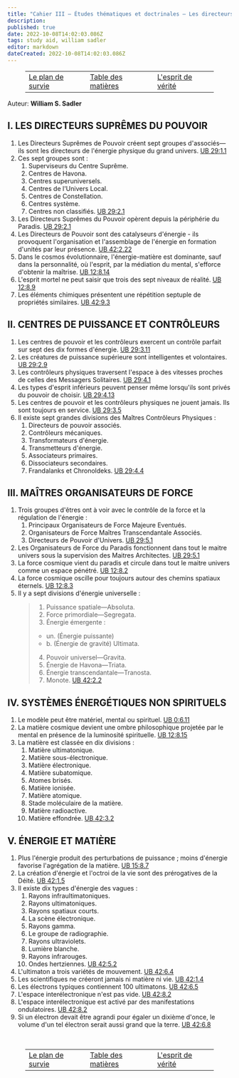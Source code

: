 ```yaml
---
title: "Cahier III — Études thématiques et doctrinales — Les directeurs de pouvoir"
description: 
published: true
date: 2022-10-08T14:02:03.086Z
tags: study aid, william sadler
editor: markdown
dateCreated: 2022-10-08T14:02:03.086Z
---
```


<figure class="table chapter-navigator">
	<table>
		<tbody>
		<tr>
			<td><a href="/fr/article/William_S_Sadler/Workbook_3_Topical_and_Doctrinal_Studies/The_Plan_of_Survival">Le plan de survie</a></td>
			<td><a href="/fr/article/William_S_Sadler/Workbook_3_Topical_and_Doctrinal_Studies/Index">Table des matières</a></td>
			<td><a href="/fr/article/William_S_Sadler/Workbook_3_Topical_and_Doctrinal_Studies/The_Spirit_of_Truth">L'esprit de vérité</a></td>
		</tr>
		</tbody>
	</table>
</figure>

Auteur: **William S. Sadler**

## I. LES DIRECTEURS SUPRÊMES DU POUVOIR

1. Les Directeurs Suprêmes de Pouvoir créent sept groupes d'associés—ils sont les directeurs de l'énergie physique du grand univers. [UB 29:1.1](/en/The_Urantia_Book/29#p1_1)
2. Ces sept groupes sont :
	1. Superviseurs du Centre Suprême.
	2. Centres de Havona.
	3. Centres superuniversels.
	4. Centres de l'Univers Local.
	5. Centres de Constellation.
	6. Centres système.
	7. Centres non classifiés. [UB 29:2.1](/en/The_Urantia_Book/29#p2_1)
3. Les Directeurs Suprêmes du Pouvoir opèrent depuis la périphérie du Paradis. [UB 29:2.1](/en/The_Urantia_Book/29#p2_1)
4. Les Directeurs de Pouvoir sont des catalyseurs d'énergie - ils provoquent l'organisation et l'assemblage de l'énergie en formation d'unités par leur présence. [UB 42:2.22](/en/The_Urantia_Book/42#p2_22)
5. Dans le cosmos évolutionnaire, l'énergie-matière est dominante, sauf dans la personnalité, où l'esprit, par la médiation du mental, s'efforce d'obtenir la maîtrise. [UB 12:8.14](/en/The_Urantia_Book/12#p8_14)
6. L'esprit mortel ne peut saisir que trois des sept niveaux de réalité. [UB 12:8.9](/en/The_Urantia_Book/12#p8_14)
7. Les éléments chimiques présentent une répétition septuple de propriétés similaires. [UB 42:9.3](/en/The_Urantia_Book/42#p9_3)

## II. CENTRES DE PUISSANCE ET CONTRÔLEURS

1. Les centres de pouvoir et les contrôleurs exercent un contrôle parfait sur sept des dix formes d'énergie. [UB 29:3.11](/en/The_Urantia_Book/29#p3_11)
2. Les créatures de puissance supérieure sont intelligentes et volontaires. [UB 29:2.9](/en/The_Urantia_Book/29#p2_9)
3. Les contrôleurs physiques traversent l'espace à des vitesses proches de celles des Messagers Solitaires. [UB 29:4.1](/en/The_Urantia_Book/29#p4_1)
4. Les types d'esprit inférieurs peuvent penser même lorsqu'ils sont privés du pouvoir de choisir. [UB 29:4.13](/en/The_Urantia_Book/29#p4_13)
5. Les centres de pouvoir et les contrôleurs physiques ne jouent jamais. Ils sont toujours en service. [UB 29:3.5](/en/The_Urantia_Book/29#p3_5)
6. Il existe sept grandes divisions des Maîtres Contrôleurs Physiques :
	1. Directeurs de pouvoir associés.
	2. Contrôleurs mécaniques.
	3. Transformateurs d'énergie.
	4. Transmetteurs d'énergie.
	5. Associateurs primaires.
	6. Dissociateurs secondaires.
	7. Frandalanks et Chronoldeks. [UB 29:4.4](/en/The_Urantia_Book/29#p4_4)

## III. MAÎTRES ORGANISATEURS DE FORCE

1. Trois groupes d'êtres ont à voir avec le contrôle de la force et la régulation de l'énergie :
	1. Principaux Organisateurs de Force Majeure Eventués.
	2. Organisateurs de Force Maîtres Transcendantale Associés.
	3. Directeurs de Pouvoir d'Univers. [UB 29:5.1](/en/The_Urantia_Book/29#p5_1)
2. Les Organisateurs de Force du Paradis fonctionnent dans tout le maitre univers sous la supervision des Maitres Architectes. [UB 29:5.1](/en/The_Urantia_Book/29#p5_1)
3. La force cosmique vient du paradis et circule dans tout le maitre univers comme un espace pénétré. [UB 12:8.2](/en/The_Urantia_Book/12#p8_2)
4. La force cosmique oscille pour toujours autour des chemins spatiaux éternels. [UB 12:8.3](/en/The_Urantia_Book/12#p8_3)
5. Il y a sept divisions d'énergie universelle :
	> 1. Puissance spatiale—Absoluta.
	> 2. Force primordiale—Segregata.
	> 3. Énergie émergente :
	> - un. (Énergie puissante)
	> - b. (Énergie de gravité) Ultimata.
	> 4. Pouvoir universel—Gravita.
	> 5. Énergie de Havona—Triata.
	> 6. Énergie transcendantale—Tranosta.
	> 7. Monote. [UB 42:2.2](/en/The_Urantia_Book/42#p2_2)

## IV. SYSTÈMES ÉNERGÉTIQUES NON SPIRITUELS

1. Le modèle peut être matériel, mental ou spirituel. [UB 0:6.11](/en/The_Urantia_Book/0#p6_11)
2. La matière cosmique devient une ombre philosophique projetée par le mental en présence de la luminosité spirituelle. [UB 12:8.15](/en/The_Urantia_Book/12#p8_15)
3. La matière est classée en dix divisions :
	1. Matière ultimatonique.
	2. Matière sous-électronique.
	3. Matière électronique.
	4. Matière subatomique.
	5. Atomes brisés.
	6. Matière ionisée.
	7. Matière atomique.
	8. Stade moléculaire de la matière.
	9. Matière radioactive.
	10. Matière effondrée. [UB 42:3.2](/en/The_Urantia_Book/42#p3_2)

## V. ÉNERGIE ET ​​MATIÈRE

1. Plus l'énergie produit des perturbations de puissance ; moins d'énergie favorise l'agrégation de la matière. [UB 15:8.7](/en/The_Urantia_Book/15#p8_7)
2. La création d'énergie et l'octroi de la vie sont des prérogatives de la Déité. [UB 42:1.5](/en/The_Urantia_Book/42#p1_5)
3. Il existe dix types d'énergie des vagues :
	1. Rayons infraultimatoniques.
	2. Rayons ultimatoniques.
	3. Rayons spatiaux courts.
	4. La scène électronique.
	5. Rayons gamma.
	6. Le groupe de radiographie.
	7. Rayons ultraviolets.
	8. Lumière blanche.
	9. Rayons infrarouges.
	10. Ondes hertziennes. [UB 42:5.2](/en/The_Urantia_Book/42#p5_2)
4. L'ultimaton a trois variétés de mouvement. [UB 42:6.4](/en/The_Urantia_Book/42#p6_4)
5. Les scientifiques ne créeront jamais ni matière ni vie. [UB 42:1.4](/en/The_Urantia_Book/42#p1_4)
6. Les électrons typiques contiennent 100 ultimatons. [UB 42:6.5](/en/The_Urantia_Book/42#p6_5)
7. L'espace interélectronique n'est pas vide. [UB 42:8.2](/en/The_Urantia_Book/42#p8_2)
8. L'espace interélectronique est activé par des manifestations ondulatoires. [UB 42:8.2](/en/The_Urantia_Book/42#p8_2)
9. Si un électron devait être agrandi pour égaler un dixième d'once, le volume d'un tel électron serait aussi grand que la terre. [UB 42:6.8](/en/The_Urantia_Book/42#p6_8)


<br>

<figure class="table chapter-navigator">
	<table>
		<tbody>
		<tr>
			<td><a href="/fr/article/William_S_Sadler/Workbook_3_Topical_and_Doctrinal_Studies/The_Plan_of_Survival">Le plan de survie</a></td>
			<td><a href="/fr/article/William_S_Sadler/Workbook_3_Topical_and_Doctrinal_Studies/Index">Table des matières</a></td>
			<td><a href="/fr/article/William_S_Sadler/Workbook_3_Topical_and_Doctrinal_Studies/The_Spirit_of_Truth">L'esprit de vérité</a></td>
		</tr>
		</tbody>
	</table>
</figure>